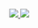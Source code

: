
<a href="https://github.com/a8081/github-stats">

![](https://github.com/a8081/github-stats/blob/master/generated/overview.svg)
![](https://github.com/a8081/github-stats/blob/master/generated/languages.svg)

</a>
